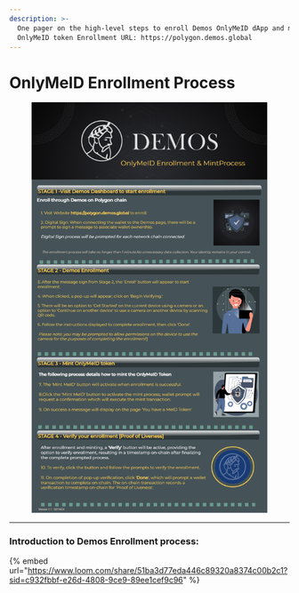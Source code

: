 ```yaml
---
description: >-
  One pager on the high-level steps to enroll Demos OnlyMeID dApp and mint an
  OnlyMeID token Enrollment URL: https://polygon.demos.global
---
```


# OnlyMeID Enrollment Process

<figure><img src="../../.gitbook/assets/Demos_Enrollment_Flow.drawio.png" alt=""><figcaption></figcaption></figure>

***

### Introduction to Demos Enrollment process:&#x20;

{% embed url="https://www.loom.com/share/51ba3d77eda446c89320a8374c00b2c1?sid=c932fbbf-e26d-4808-9ce9-89ee1cef9c96" %}

